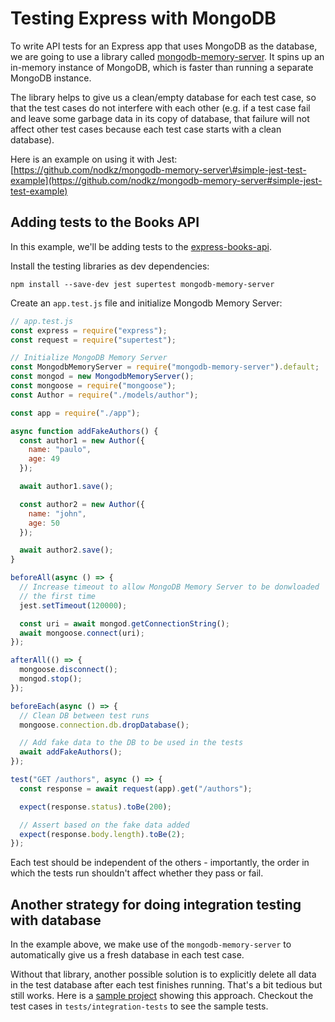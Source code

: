 # Testing Express with MongoDB

To write API tests for an Express app that uses MongoDB as the database, we are going to use a library called [mongodb-memory-server](https://github.com/nodkz/mongodb-memory-server). It spins up an in-memory instance of MongoDB, which is faster than running a separate MongoDB instance.

The library helps to give us a clean/empty database for each test case, so that the test cases do not interfere with each other (e.g. if a test case fail and leave some garbage data in its copy of database, that failure will not affect other test cases because each test case starts with a clean database). 

Here is an example on using it with Jest: [https://github.com/nodkz/mongodb-memory-server\#simple-jest-test-example](https://github.com/nodkz/mongodb-memory-server#simple-jest-test-example)

## Adding tests to the Books API

In this example, we'll be adding tests to the [express-books-api](https://github.com/thoughtworks-jumpstart/express-books-api).

Install the testing libraries as dev dependencies:

```text
npm install --save-dev jest supertest mongodb-memory-server
```

Create an `app.test.js` file and initialize Mongodb Memory Server:

```javascript
// app.test.js
const express = require("express");
const request = require("supertest");

// Initialize MongoDB Memory Server
const MongodbMemoryServer = require("mongodb-memory-server").default;
const mongod = new MongodbMemoryServer();
const mongoose = require("mongoose");
const Author = require("./models/author");

const app = require("./app");

async function addFakeAuthors() {
  const author1 = new Author({
    name: "paulo",
    age: 49
  });

  await author1.save();

  const author2 = new Author({
    name: "john",
    age: 50
  });

  await author2.save();
}

beforeAll(async () => {
  // Increase timeout to allow MongoDB Memory Server to be donwloaded
  // the first time
  jest.setTimeout(120000);

  const uri = await mongod.getConnectionString();
  await mongoose.connect(uri);
});

afterAll(() => {
  mongoose.disconnect();
  mongod.stop();
});

beforeEach(async () => {
  // Clean DB between test runs
  mongoose.connection.db.dropDatabase();

  // Add fake data to the DB to be used in the tests
  await addFakeAuthors();
});

test("GET /authors", async () => {
  const response = await request(app).get("/authors");

  expect(response.status).toBe(200);

  // Assert based on the fake data added
  expect(response.body.length).toBe(2);
});
```

Each test should be independent of the others - importantly, the order in which the tests run shouldn't affect whether they pass or fail.

## Another strategy for doing integration testing with database

In the example above, we make use of the `mongodb-memory-server` to automatically give us a fresh database in each test case. 

Without that library, another possible solution is to explicitly delete all data in the test database after each test finishes running. That's a bit tedious but still works. Here is a [sample project](https://github.com/thoughtworks-jumpstart/express-blog-api-mongoose-and-tests) showing this approach. Checkout the test cases in `tests/integration-tests` to see the sample tests.
